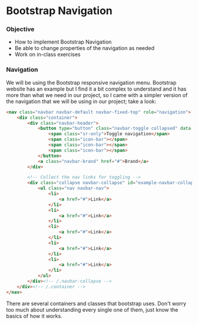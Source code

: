 # Bootstrap Navigation

### Objective

* How to implement Bootstrap Navigation
* Be able to change properties of the navigation as needed
* Work on in-class exercises

### Navigation

We will be using the Bootstrap responsive navigation menu. Bootstrap website has an example but I find it a bit complex to understand and it has more than what we need in our project, so I came with a simpler version of the navigation that we will be using in our project; take a look:

```html
<nav class="navbar navbar-default navbar-fixed-top" role="navigation">
    <div class="container">
        <div class="navbar-header">
            <button type="button" class="navbar-toggle collapsed" data-toggle="collapse" data-target="#example-navbar-collapse">
                <span class="sr-only">Toggle navigation</span>
                <span class="icon-bar"></span>
                <span class="icon-bar"></span>
                <span class="icon-bar"></span>
            </button>
            <a class="navbar-brand" href="#">Brand</a>
        </div>

        <!-- Collect the nav links for toggling -->
        <div class="collapse navbar-collapse" id="example-navbar-collapse">
            <ul class="nav navbar-nav">
                <li>
                    <a href="#">Link</a>
                </li>
                <li>
                    <a href="#">Link</a>
                </li>
                <li>
                    <a href="#">Link</a>
                </li>
                <li>
                    <a href="#">Link</a>
                </li>
                <li>
                    <a href="#">Link</a>
                </li>
            </ul> 
        </div><!-- /.navbar-collapse -->
    </div><!-- /.container -->
</nav>
```
There are several containers and classes that bootstrap uses. Don't worry too much about understanding every single one of them, just know the basics of how it works.
